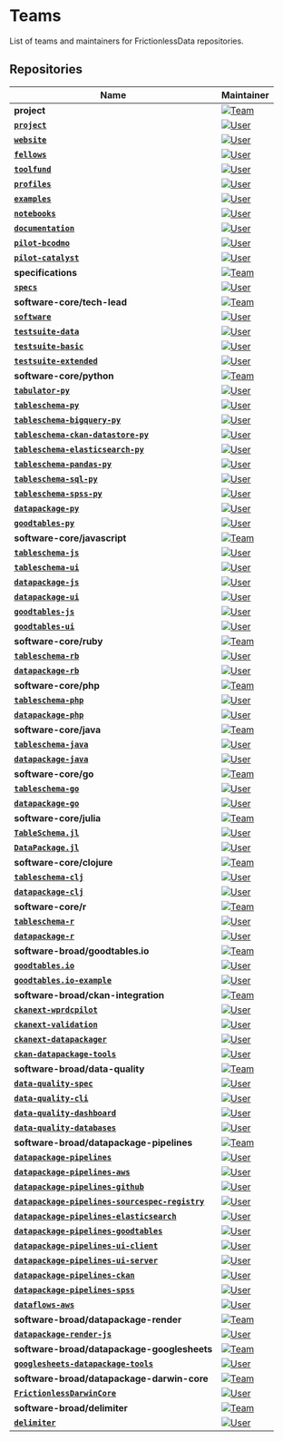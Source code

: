 # Teams

List of teams and maintainers for FrictionlessData repositories.

## Repositories

Name  |  Maintainer
----- |  ----------
**project** | [![Team](https://img.shields.io/badge/team-project-blue)](https://github.com/orgs/frictionlessdata/teams/project)
**<a href="https://github.com/frictionlessdata/project">`project`</a>** | [![User](https://img.shields.io/badge/user-lwinfree-brightgreen)](https://github.com/lwinfree)
**<a href="https://github.com/frictionlessdata/website">`website`</a>** | [![User](https://img.shields.io/badge/user-lwinfree-brightgreen)](https://github.com/lwinfree)
**<a href="https://github.com/frictionlessdata/fellows">`fellows`</a>** | [![User](https://img.shields.io/badge/user-lwinfree-brightgreen)](https://github.com/lwinfree)
**<a href="https://github.com/frictionlessdata/toolfund">`toolfund`</a>** | [![User](https://img.shields.io/badge/user-lwinfree-brightgreen)](https://github.com/lwinfree)
**<a href="https://github.com/frictionlessdata/profiles">`profiles`</a>** | [![User](https://img.shields.io/badge/user-lwinfree-brightgreen)](https://github.com/lwinfree)
**<a href="https://github.com/frictionlessdata/examples">`examples`</a>** | [![User](https://img.shields.io/badge/user-lwinfree-brightgreen)](https://github.com/lwinfree)
**<a href="https://github.com/frictionlessdata/notebooks">`notebooks`</a>** | [![User](https://img.shields.io/badge/user-lwinfree-brightgreen)](https://github.com/lwinfree)
**<a href="https://github.com/frictionlessdata/documentation">`documentation`</a>** | [![User](https://img.shields.io/badge/user-roll-brightgreen)](https://github.com/roll)
**<a href="https://github.com/frictionlessdata/pilot-bcodmo">`pilot-bcodmo`</a>** | [![User](https://img.shields.io/badge/user-roll-brightgreen)](https://github.com/roll)
**<a href="https://github.com/frictionlessdata/pilot-catalyst">`pilot-catalyst`</a>** | [![User](https://img.shields.io/badge/user-roll-brightgreen)](https://github.com/roll)
**specifications** | [![Team](https://img.shields.io/badge/team-specifications-blue)](https://github.com/orgs/frictionlessdata/teams/specifications)
**<a href="https://github.com/frictionlessdata/specs">`specs`</a>** | [![User](https://img.shields.io/badge/user-rufuspollock-brightgreen)](https://github.com/rufuspollock)
**software-core/tech-lead** | [![Team](https://img.shields.io/badge/team-tech--lead-blue)](https://github.com/orgs/frictionlessdata/teams/tech-lead)
**<a href="https://github.com/frictionlessdata/software">`software`</a>** | [![User](https://img.shields.io/badge/user-roll-brightgreen)](https://github.com/roll)
**<a href="https://github.com/frictionlessdata/testsuite-data">`testsuite-data`</a>** | [![User](https://img.shields.io/badge/user-roll-brightgreen)](https://github.com/roll)
**<a href="https://github.com/frictionlessdata/testsuite-basic">`testsuite-basic`</a>** | [![User](https://img.shields.io/badge/user-roll-brightgreen)](https://github.com/roll)
**<a href="https://github.com/frictionlessdata/testsuite-extended">`testsuite-extended`</a>** | [![User](https://img.shields.io/badge/user-roll-brightgreen)](https://github.com/roll)
**software-core/python** | [![Team](https://img.shields.io/badge/team-python-blue)](https://github.com/orgs/frictionlessdata/teams/python)
**<a href="https://github.com/frictionlessdata/tabulator-py">`tabulator-py`</a>** | [![User](https://img.shields.io/badge/user-roll-brightgreen)](https://github.com/roll)
**<a href="https://github.com/frictionlessdata/tableschema-py">`tableschema-py`</a>** | [![User](https://img.shields.io/badge/user-roll-brightgreen)](https://github.com/roll)
**<a href="https://github.com/frictionlessdata/tableschema-bigquery-py">`tableschema-bigquery-py`</a>** | [![User](https://img.shields.io/badge/user-roll-brightgreen)](https://github.com/roll)
**<a href="https://github.com/frictionlessdata/tableschema-ckan-datastore-py">`tableschema-ckan-datastore-py`</a>** | [![User](https://img.shields.io/badge/user-roll-brightgreen)](https://github.com/roll)
**<a href="https://github.com/frictionlessdata/tableschema-elasticsearch-py">`tableschema-elasticsearch-py`</a>** | [![User](https://img.shields.io/badge/user-roll-brightgreen)](https://github.com/roll)
**<a href="https://github.com/frictionlessdata/tableschema-pandas-py">`tableschema-pandas-py`</a>** | [![User](https://img.shields.io/badge/user-roll-brightgreen)](https://github.com/roll)
**<a href="https://github.com/frictionlessdata/tableschema-sql-py">`tableschema-sql-py`</a>** | [![User](https://img.shields.io/badge/user-roll-brightgreen)](https://github.com/roll)
**<a href="https://github.com/frictionlessdata/tableschema-spss-py">`tableschema-spss-py`</a>** | [![User](https://img.shields.io/badge/user-roll-brightgreen)](https://github.com/roll)
**<a href="https://github.com/frictionlessdata/datapackage-py">`datapackage-py`</a>** | [![User](https://img.shields.io/badge/user-roll-brightgreen)](https://github.com/roll)
**<a href="https://github.com/frictionlessdata/goodtables-py">`goodtables-py`</a>** | [![User](https://img.shields.io/badge/user-roll-brightgreen)](https://github.com/roll)
**software-core/javascript** | [![Team](https://img.shields.io/badge/team-javascript-blue)](https://github.com/orgs/frictionlessdata/teams/javascript)
**<a href="https://github.com/frictionlessdata/tableschema-js">`tableschema-js`</a>** | [![User](https://img.shields.io/badge/user-roll-brightgreen)](https://github.com/roll)
**<a href="https://github.com/frictionlessdata/tableschema-ui">`tableschema-ui`</a>** | [![User](https://img.shields.io/badge/user-roll-brightgreen)](https://github.com/roll)
**<a href="https://github.com/frictionlessdata/datapackage-js">`datapackage-js`</a>** | [![User](https://img.shields.io/badge/user-roll-brightgreen)](https://github.com/roll)
**<a href="https://github.com/frictionlessdata/datapackage-ui">`datapackage-ui`</a>** | [![User](https://img.shields.io/badge/user-roll-brightgreen)](https://github.com/roll)
**<a href="https://github.com/frictionlessdata/goodtables-js">`goodtables-js`</a>** | [![User](https://img.shields.io/badge/user-roll-brightgreen)](https://github.com/roll)
**<a href="https://github.com/frictionlessdata/goodtables-ui">`goodtables-ui`</a>** | [![User](https://img.shields.io/badge/user-roll-brightgreen)](https://github.com/roll)
**software-core/ruby** | [![Team](https://img.shields.io/badge/team-ruby-blue)](https://github.com/orgs/frictionlessdata/teams/ruby)
**<a href="https://github.com/frictionlessdata/tableschema-rb">`tableschema-rb`</a>** | [![User](https://img.shields.io/badge/user-roll-brightgreen)](https://github.com/roll)
**<a href="https://github.com/frictionlessdata/datapackage-rb">`datapackage-rb`</a>** | [![User](https://img.shields.io/badge/user-roll-brightgreen)](https://github.com/roll)
**software-core/php** | [![Team](https://img.shields.io/badge/team-php-blue)](https://github.com/orgs/frictionlessdata/teams/php)
**<a href="https://github.com/frictionlessdata/tableschema-php">`tableschema-php`</a>** | [![User](https://img.shields.io/badge/user-OriHoch-brightgreen)](https://github.com/OriHoch)
**<a href="https://github.com/frictionlessdata/datapackage-php">`datapackage-php`</a>** | [![User](https://img.shields.io/badge/user-OriHoch-brightgreen)](https://github.com/OriHoch)
**software-core/java** | [![Team](https://img.shields.io/badge/team-java-blue)](https://github.com/orgs/frictionlessdata/teams/java)
**<a href="https://github.com/frictionlessdata/tableschema-java">`tableschema-java`</a>** | [![User](https://img.shields.io/badge/user-georgeslabreche-brightgreen)](https://github.com/georgeslabreche)
**<a href="https://github.com/frictionlessdata/datapackage-java">`datapackage-java`</a>** | [![User](https://img.shields.io/badge/user-georgeslabreche-brightgreen)](https://github.com/georgeslabreche)
**software-core/go** | [![Team](https://img.shields.io/badge/team-go-blue)](https://github.com/orgs/frictionlessdata/teams/go)
**<a href="https://github.com/frictionlessdata/tableschema-go">`tableschema-go`</a>** | [![User](https://img.shields.io/badge/user-danielfireman-brightgreen)](https://github.com/danielfireman)
**<a href="https://github.com/frictionlessdata/datapackage-go">`datapackage-go`</a>** | [![User](https://img.shields.io/badge/user-danielfireman-brightgreen)](https://github.com/danielfireman)
**software-core/julia** | [![Team](https://img.shields.io/badge/team-julia-blue)](https://github.com/orgs/frictionlessdata/teams/julia)
**<a href="https://github.com/frictionlessdata/TableSchema.jl">`TableSchema.jl`</a>** | [![User](https://img.shields.io/badge/user-loleg-brightgreen)](https://github.com/loleg)
**<a href="https://github.com/frictionlessdata/DataPackage.jl">`DataPackage.jl`</a>** | [![User](https://img.shields.io/badge/user-loleg-brightgreen)](https://github.com/loleg)
**software-core/clojure** | [![Team](https://img.shields.io/badge/team-clojure-blue)](https://github.com/orgs/frictionlessdata/teams/clojure)
**<a href="https://github.com/frictionlessdata/tableschema-clj">`tableschema-clj`</a>** | [![User](https://img.shields.io/badge/user-cblop-brightgreen)](https://github.com/cblop)
**<a href="https://github.com/frictionlessdata/datapackage-clj">`datapackage-clj`</a>** | [![User](https://img.shields.io/badge/user-cblop-brightgreen)](https://github.com/cblop)
**software-core/r** | [![Team](https://img.shields.io/badge/team-r-blue)](https://github.com/orgs/frictionlessdata/teams/r)
**<a href="https://github.com/frictionlessdata/tableschema-r">`tableschema-r`</a>** | [![User](https://img.shields.io/badge/user-kleanthisk10-brightgreen)](https://github.com/kleanthisk10)
**<a href="https://github.com/frictionlessdata/datapackage-r">`datapackage-r`</a>** | [![User](https://img.shields.io/badge/user-kleanthisk10-brightgreen)](https://github.com/kleanthisk10)
**software-broad/goodtables.io** | [![Team](https://img.shields.io/badge/team-goodtables.io-blue)](https://github.com/orgs/frictionlessdata/teams/goodtables.io)
**<a href="https://github.com/frictionlessdata/goodtables.io">`goodtables.io`</a>** | [![User](https://img.shields.io/badge/user-amercader-brightgreen)](https://github.com/amercader)
**<a href="https://github.com/frictionlessdata/goodtables.io-example">`goodtables.io-example`</a>** | [![User](https://img.shields.io/badge/user-amercader-brightgreen)](https://github.com/amercader)
**software-broad/ckan-integration** | [![Team](https://img.shields.io/badge/team-ckan--integration-blue)](https://github.com/orgs/frictionlessdata/teams/ckan-integration)
**<a href="https://github.com/frictionlessdata/ckanext-wprdcpilot">`ckanext-wprdcpilot`</a>** | [![User](https://img.shields.io/badge/user-amercader-brightgreen)](https://github.com/amercader)
**<a href="https://github.com/frictionlessdata/ckanext-validation">`ckanext-validation`</a>** | [![User](https://img.shields.io/badge/user-amercader-brightgreen)](https://github.com/amercader)
**<a href="https://github.com/frictionlessdata/ckanext-datapackager">`ckanext-datapackager`</a>** | [![User](https://img.shields.io/badge/user-amercader-brightgreen)](https://github.com/amercader)
**<a href="https://github.com/frictionlessdata/ckan-datapackage-tools">`ckan-datapackage-tools`</a>** | [![User](https://img.shields.io/badge/user-amercader-brightgreen)](https://github.com/amercader)
**software-broad/data-quality** | [![Team](https://img.shields.io/badge/team-data--quality-blue)](https://github.com/orgs/frictionlessdata/teams/data-quality)
**<a href="https://github.com/frictionlessdata/data-quality-spec">`data-quality-spec`</a>** | [![User](https://img.shields.io/badge/user-roll-brightgreen)](https://github.com/roll)
**<a href="https://github.com/frictionlessdata/data-quality-cli">`data-quality-cli`</a>** | [![User](https://img.shields.io/badge/user-roll-brightgreen)](https://github.com/roll)
**<a href="https://github.com/frictionlessdata/data-quality-dashboard">`data-quality-dashboard`</a>** | [![User](https://img.shields.io/badge/user-roll-brightgreen)](https://github.com/roll)
**<a href="https://github.com/frictionlessdata/data-quality-databases">`data-quality-databases`</a>** | [![User](https://img.shields.io/badge/user-roll-brightgreen)](https://github.com/roll)
**software-broad/datapackage-pipelines** | [![Team](https://img.shields.io/badge/team-datapackage--pipelines-blue)](https://github.com/orgs/frictionlessdata/teams/datapackage-pipelines)
**<a href="https://github.com/frictionlessdata/datapackage-pipelines">`datapackage-pipelines`</a>** | [![User](https://img.shields.io/badge/user-akariv-brightgreen)](https://github.com/akariv)
**<a href="https://github.com/frictionlessdata/datapackage-pipelines-aws">`datapackage-pipelines-aws`</a>** | [![User](https://img.shields.io/badge/user-akariv-brightgreen)](https://github.com/akariv)
**<a href="https://github.com/frictionlessdata/datapackage-pipelines-github">`datapackage-pipelines-github`</a>** | [![User](https://img.shields.io/badge/user-akariv-brightgreen)](https://github.com/akariv)
**<a href="https://github.com/frictionlessdata/datapackage-pipelines-sourcespec-registry">`datapackage-pipelines-sourcespec-registry`</a>** | [![User](https://img.shields.io/badge/user-akariv-brightgreen)](https://github.com/akariv)
**<a href="https://github.com/frictionlessdata/datapackage-pipelines-elasticsearch">`datapackage-pipelines-elasticsearch`</a>** | [![User](https://img.shields.io/badge/user-akariv-brightgreen)](https://github.com/akariv)
**<a href="https://github.com/frictionlessdata/datapackage-pipelines-goodtables">`datapackage-pipelines-goodtables`</a>** | [![User](https://img.shields.io/badge/user-akariv-brightgreen)](https://github.com/akariv)
**<a href="https://github.com/frictionlessdata/datapackage-pipelines-ui-client">`datapackage-pipelines-ui-client`</a>** | [![User](https://img.shields.io/badge/user-akariv-brightgreen)](https://github.com/akariv)
**<a href="https://github.com/frictionlessdata/datapackage-pipelines-ui-server">`datapackage-pipelines-ui-server`</a>** | [![User](https://img.shields.io/badge/user-akariv-brightgreen)](https://github.com/akariv)
**<a href="https://github.com/frictionlessdata/datapackage-pipelines-ckan">`datapackage-pipelines-ckan`</a>** | [![User](https://img.shields.io/badge/user-akariv-brightgreen)](https://github.com/akariv)
**<a href="https://github.com/frictionlessdata/datapackage-pipelines-spss">`datapackage-pipelines-spss`</a>** | [![User](https://img.shields.io/badge/user-akariv-brightgreen)](https://github.com/akariv)
**<a href="https://github.com/frictionlessdata/dataflows-aws">`dataflows-aws`</a>** | [![User](https://img.shields.io/badge/user-akariv-brightgreen)](https://github.com/akariv)
**software-broad/datapackage-render** | [![Team](https://img.shields.io/badge/team-datapackage--render-blue)](https://github.com/orgs/frictionlessdata/teams/datapackage-render)
**<a href="https://github.com/frictionlessdata/datapackage-render-js">`datapackage-render-js`</a>** | [![User](https://img.shields.io/badge/user-anuveyatsu-brightgreen)](https://github.com/anuveyatsu)
**software-broad/datapackage-googlesheets** | [![Team](https://img.shields.io/badge/team-datapackage--googlesheets-blue)](https://github.com/orgs/frictionlessdata/teams/datapackage-googlesheets)
**<a href="https://github.com/frictionlessdata/googlesheets-datapackage-tools">`googlesheets-datapackage-tools`</a>** | [![User](https://img.shields.io/badge/user-stephanmax-brightgreen)](https://github.com/stephanmax)
**software-broad/datapackage-darwin-core** | [![Team](https://img.shields.io/badge/team-datapackage--darwin--core-blue)](https://github.com/orgs/frictionlessdata/teams/datapackage-darwin-core)
**<a href="https://github.com/frictionlessdata/FrictionlessDarwinCore">`FrictionlessDarwinCore`</a>** | [![User](https://img.shields.io/badge/user-andrejjh-brightgreen)](https://github.com/andrejjh)
**software-broad/delimiter** | [![Team](https://img.shields.io/badge/team-delimiter-blue)](https://github.com/orgs/frictionlessdata/teams/delimiter)
**<a href="https://github.com/frictionlessdata/delimiter">`delimiter`</a>** | [![User](https://img.shields.io/badge/user-timwis-brightgreen)](https://github.com/timwis)

